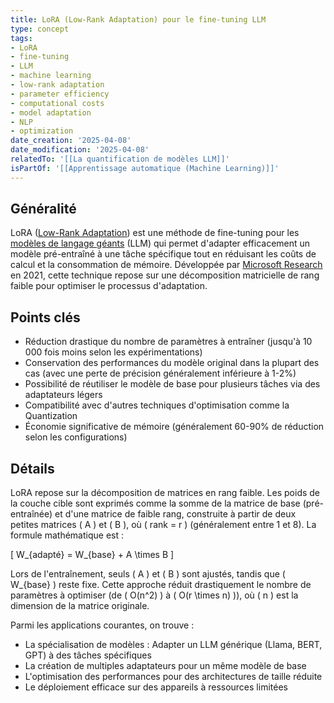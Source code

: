 ```yaml
---
title: LoRA (Low-Rank Adaptation) pour le fine-tuning LLM
type: concept
tags:
- LoRA
- fine-tuning
- LLM
- machine learning
- low-rank adaptation
- parameter efficiency
- computational costs
- model adaptation
- NLP
- optimization
date_creation: '2025-04-08'
date_modification: '2025-04-08'
relatedTo: '[[La quantification de modèles LLM]]'
isPartOf: '[[Apprentissage automatique (Machine Learning)]]'
---
```

## Généralité

LoRA ([Low-Rank Adaptation](https://fr.wikipedia.org/wiki/Adaptation_de_rang_faible)) est une méthode de fine-tuning pour les [modèles de langage géants](https://fr.wikipedia.org/wiki/Grand_mod%C3%A8le_de_langage) (LLM) qui permet d'adapter efficacement un modèle pré-entraîné à une tâche spécifique tout en réduisant les coûts de calcul et la consommation de mémoire. Développée par [Microsoft Research](https://fr.wikipedia.org/wiki/Microsoft_Research) en 2021, cette technique repose sur une décomposition matricielle de rang faible pour optimiser le processus d'adaptation.  

## Points clés

- Réduction drastique du nombre de paramètres à entraîner (jusqu'à 10 000 fois moins selon les expérimentations)
- Conservation des performances du modèle original dans la plupart des cas (avec une perte de précision généralement inférieure à 1-2%)
- Possibilité de réutiliser le modèle de base pour plusieurs tâches via des adaptateurs légers
- Compatibilité avec d'autres techniques d'optimisation comme la Quantization
- Économie significative de mémoire (généralement 60-90% de réduction selon les configurations)

## Détails

LoRA repose sur la décomposition de matrices en rang faible. Les poids de la couche cible sont exprimés comme la somme de la matrice de base (pré-entraînée) et d'une matrice de faible rang, construite à partir de deux petites matrices \( A \) et \( B \), où \( rank = r \) (généralement entre 1 et 8). La formule mathématique est :

\[
W_{adapté} = W_{base} + A \times B
\]

Lors de l'entraînement, seuls \( A \) et \( B \) sont ajustés, tandis que \( W_{base} \) reste fixe. Cette approche réduit drastiquement le nombre de paramètres à optimiser (de \( O(n^2) \) à \( O(r \times n) \)), où \( n \) est la dimension de la matrice originale.

Parmi les applications courantes, on trouve :
- La spécialisation de modèles : Adapter un LLM générique (Llama, BERT, GPT) à des tâches spécifiques
- La création de multiples adaptateurs pour un même modèle de base
- L'optimisation des performances pour des architectures de taille réduite
- Le déploiement efficace sur des appareils à ressources limitées